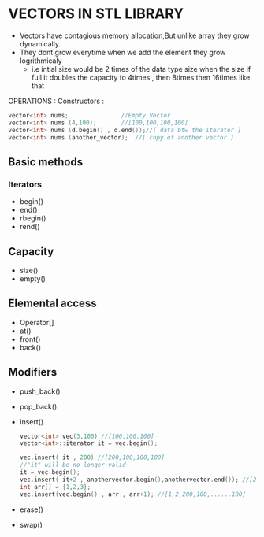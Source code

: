 # VECTORS IN STL LIBRARY

- Vectors have contagious memory allocation,But unlike array they grow dynamically.
- They dont grow everytime when we add the element they grow logrithmicaly
  - i.e
    intial size would be 2 times of the data type size
    when the size if full it doubles the capacity to 4times , then 8times then 16times like that

OPERATIONS :
Constructors :

```c++
vector<int> nums;               //Empty Vector
vector<int> nums (4,100);       //[100,100,100,100]
vector<int> nums (d.begin() , d.end());//[ data btw the iterator ]
vector<int> nums (another_vector);  //[ copy of another vector ]
```

## Basic methods

### Iterators

- begin()
- end()
- rbegin()
- rend()

## Capacity

- size()
- empty()

## Elemental access

- Operator[]
- at()
- front()
- back()

## Modifiers

- push_back()
- pop_back()
- insert()

  ```cpp
  vector<int> vec(3,100) //[100,100,100]
  vector<int>::iterator it = vec.begin();

  vec.insert( it , 200) //[200,100,100,100]
  //"it" will be no longer valid
  it = vec.begin();
  vec.insert( it+2 , anothervector.begin(),anothervector.end()); //[200,100,...anothervector...,100,100]
  int arr[] = {1,2,3};
  vec.insert(vec.begin() , arr , arr+1); //[1,2,200,100,......100]
  ```

- erase()
- swap()
